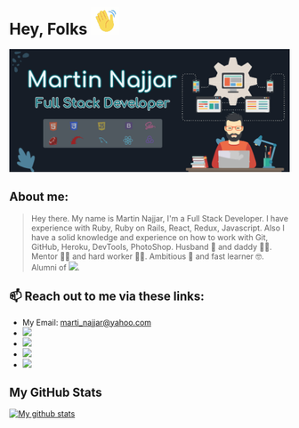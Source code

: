 # Hey, Folks ![Hey](https://github.com/martinnajjar12/martinnajjar12/blob/master/imgs/hey.gif)

![Header](https://github.com/martinnajjar12/martinnajjar12/blob/new-readme-pic/imgs/dark-header.jpg)

## About me:

> Hey there. My name is Martin Najjar, I'm a Full Stack Developer. I have experience with Ruby, Ruby on Rails, React, Redux, Javascript. Also I have a solid knowledge and experience on how to work with Git, GitHub, Heroku, DevTools, PhotoShop. Husband 🤵 and daddy 🧙‍♂️. Mentor 👨‍🏫 and hard worker 👨‍💻. Ambitious 🤩 and fast learner 🤓. Alumni of [![](https://img.shields.io/badge/Microverse-blueviolet)](https://www.microverse.org/).

## 📫 Reach out to me via these links:

- My Email: marti_najjar@yahoo.com
- ![](https://img.shields.io/github/followers/martinnajjar12?label=Follow%20me%20on%20GitHub&style=social)
- ![](https://img.shields.io/twitter/url?label=Visit%20my%20Twitter%20account&style=social&url=https%3A%2F%2Ftwitter.com%2Fmartin_najjar)
- ![](https://img.shields.io/twitter/follow/martin_najjar?label=Follow%20me%20on%20Twitter&style=social)
- [![](https://img.shields.io/badge/LINKEDIN-Visit%20my%20LinkedIn%20account-brightgreen?style=social&logo=appveyor)](https://www.linkedin.com/in/martinnajjar12/)

## My GitHub Stats

[![My github stats](https://github-readme-stats.vercel.app/api?username=martinnajjar12&hide=issues&count_private=true&show_icons=true&bg_color=#161d27&icon_color=#206c76&text_color=#206c76&titile_color=#edf7f9)](https://github.com/martinnajjar12/github-readme-stats)

<!--
**martinnajjar12/martinnajjar12** is a ✨ _special_ ✨ repository because its `README.md` (this file) appears on your GitHub profile.

Here are some ideas to get you started:

- 🔭 I’m currently working on ...
- 🌱 I’m currently learning ...
- 👯 I’m looking to collaborate on ...
- 🤔 I’m looking for help with ...
- 💬 Ask me about ...
- 📫 How to reach me: ...
- 😄 Pronouns: ...
- ⚡ Fun fact: ...
-->
